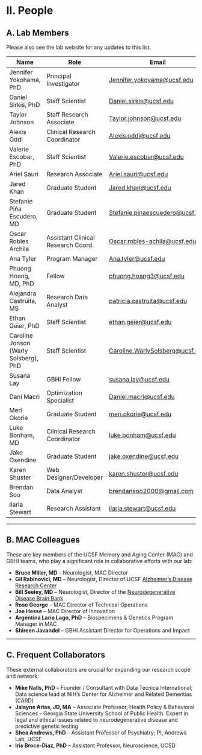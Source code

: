 # II. People

## A. Lab Members
Please also see the lab website for any updates to this list.

| Name                           | Role                                 | Email                         |
|--------------------------------|--------------------------------------|-------------------------------|
| Jennifer Yokohama, PhD         | Principal Investigator               | [Jennifer.yokoyama@ucsf.edu](mailto:Jennifer.yokoyama@ucsf.edu) |
| Daniel Sirkis, PhD             | Staff Scientist                      | [Daniel.sirkis@ucsf.edu](mailto:Daniel.sirkis@ucsf.edu)         |
| Taylor Johnson                 | Staff Research Associate             | [Taylor.johnson@ucsf.edu](mailto:Taylor.johnson@ucsf.edu)       |
| Alexis Oddi                    | Clinical Research Coordinator        | [Alexis.oddi@ucsf.edu](mailto:Alexis.oddi@ucsf.edu)             |
| Valerie Escobar, PhD           | Staff Scientist                      | [Valerie.escobar@ucsf.edu](mailto:Valerie.escobar@ucsf.edu)     |
| Ariel Sauri                    | Research Associate                   | [Ariel.sauri@ucsf.edu](mailto:Ariel.sauri@ucsf.edu)             |
| Jared Khan                     | Graduate Student                     | [Jared.khan@ucsf.edu](mailto:Jared.khan@ucsf.edu)               |
| Stefanie Piña Escudero, MD     | Graduate Student                     | [Stefanie.pinaescuedero@ucsf.edu](mailto:Stefanie.pinaescuedero@ucsf.edu) |
| Oscar Robles Archila           | Assistant Clinical Research Coord.   | [Oscar.robles-achila@ucsf.edu](mailto:Oscar.robles-achila@ucsf.edu) |
| Ana Tyler                      | Program Manager                      | [Ana.tyler@ucsf.edu](mailto:Ana.tyler@ucsf.edu)                 |
| Phuong Hoang, MD, PhD          | Fellow                               | [phuong.hoang3@ucsf.edu](mailto:phuong.hoang3@ucsf.edu)         |
| Alejandra Castruita, MS        | Research Data Analyst                | [patricia.castruita@ucsf.edu](mailto:patricia.castruita@ucsf.edu) |
| Ethan Geier, PhD               | Staff Scientist                      | [ethan.geier@ucsf.edu](mailto:ethan.geier@ucsf.edu)             |
| Caroline Jonson (Warly Solsberg), PhD | Staff Scientist              | [Caroline.WarlySolsberg@ucsf.edu](mailto:Caroline.WarlySolsberg@ucsf.edu) |
| Susana Lay                     | GBHI Fellow                          | [susana.lay@ucsf.edu](mailto:susana.lay@ucsf.edu)               |
| Dani Macri                     | Optimization Specialist              | [Daniel.macri@ucsf.edu](mailto:Daniel.macri@ucsf.edu)           |
| Meri Okorie                    | Graduate Student                     | [meri.okorie@ucsf.edu](mailto:meri.okorie@ucsf.edu)             |
| Luke Bonham, MD                | Clinical Research Coordinator        | [luke.bonham@ucsf.edu](mailto:luke.bonham@ucsf.edu)             |
| Jake Oxendine                  | Graduate Student                     | [jake.oxendine@ucsf.edu](mailto:jake.oxendine@ucsf.edu)         |
| Karen Shuster                  | Web Designer/Developer               | [karen.shuster@ucsf.edu](mailto:karen.shuster@ucsf.edu)         |
| Brendan Soo                    | Data Analyst                         | [brendansoo2000@gmail.com](mailto:brendansoo2000@gmail.com)     |
| Ilaria Stewart                 | Research Assistant                   | [ilaria.stewart@ucsf.edu](mailto:ilaria.stewart@ucsf.edu)       |

---

## B. MAC Colleagues
These are key members of the UCSF Memory and Aging Center (MAC) and GBHI teams, who play a significant role in collaborative efforts with our lab:

- **Bruce Miller, MD** – Neurologist, MAC Director
- **Gil Rabinovici, MD** – Neurologist, Director of UCSF [Alzheimer’s Disease Research Center](https://memory.ucsf.edu/research-trials/research/adrc)
- **Bill Seeley, MD** – Neurologist, Director of the [Neurodegenerative Disease Brain Bank](https://memory.ucsf.edu/research-trials/professional/neurodegenerative-disease-brain-bank)
- **Rose George** – MAC Director of Technical Operations
- **Joe Hesse** – MAC Director of Innovation
- **Argentina Lario Lago, PhD** – Biospecimens & Genetics Program Manager in MAC
- **Shireen Javandel** – GBHI Assistant Director for Operations and Impact

---

## C. Frequent Collaborators
These external collaborators are crucial for expanding our research scope and network:

- **Mike Nalls, PhD** – Founder / Consultant with Data Tecnica International; Data science lead at NIH’s Center for Alzheimer and Related Dementias (CARD)
- **Jalayne Arias, JD, MA** – Associate Professor, Health Policy & Behavioral Sciences - Georgia State University School of Public Health. Expert in legal and ethical issues related to neurodegenerative disease and predictive genetic testing
- **Shea Andrews, PhD** – Assistant Professor of Psychiatry; PI, Andrews Lab, UCSF
- **Iris Broce-Diaz, PhD** – Assistant Professor, Neuroscience, UCSD
